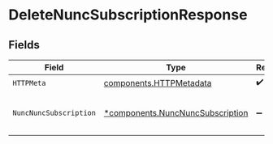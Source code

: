 # DeleteNuncSubscriptionResponse


## Fields

| Field                                                                               | Type                                                                                | Required                                                                            | Description                                                                         |
| ----------------------------------------------------------------------------------- | ----------------------------------------------------------------------------------- | ----------------------------------------------------------------------------------- | ----------------------------------------------------------------------------------- |
| `HTTPMeta`                                                                          | [components.HTTPMetadata](../../models/components/httpmetadata.md)                  | :heavy_check_mark:                                                                  | N/A                                                                                 |
| `NuncNuncSubscription`                                                              | [*components.NuncNuncSubscription](../../models/components/nuncnuncsubscription.md) | :heavy_minus_sign:                                                                  | Unsubscribe from status page updates                                                |
